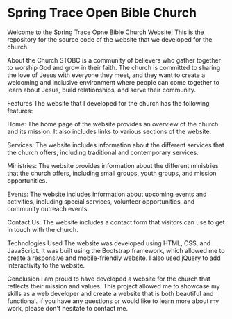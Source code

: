 # Spring Trace Open Bible Church


Welcome to the Spring Trace Opne Bible Church Website! This is the repository for the source code of the website that we developed for the church.

About the Church
STOBC is a community of believers who gather together to worship God and grow in their faith. The church is committed to sharing the love of Jesus with everyone they meet, and they want to create a welcoming and inclusive environment where people can come together to learn about Jesus, build relationships, and serve their community.

Features
The website that I developed for the church has the following features:

Home: The home page of the website provides an overview of the church and its mission. It also includes links to various sections of the website.

Services: The website includes information about the different services that the church offers, including traditional and contemporary services.

Ministries: The website provides information about the different ministries that the church offers, including small groups, youth groups, and mission opportunities.

Events: The website includes information about upcoming events and activities, including special services, volunteer opportunities, and community outreach events.

Contact Us: The website includes a contact form that visitors can use to get in touch with the church.

Technologies Used
The website was developed using HTML, CSS, and JavaScript. It was built using the Bootstrap framework, which allowed me to create a responsive and mobile-friendly website. I also used jQuery to add interactivity to the website.

Conclusion
I am proud to have developed a website for the church that reflects their mission and values. This project allowed me to showcase my skills as a web developer and create a website that is both beautiful and functional. If you have any questions or would like to learn more about my work, please don't hesitate to contact me.





